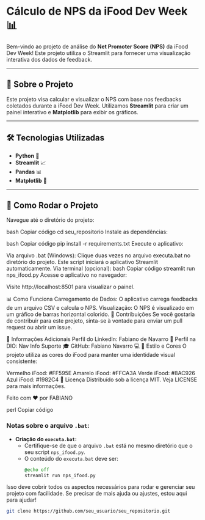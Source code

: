 # Cálculo de NPS da iFood Dev Week 📊

Bem-vindo ao projeto de análise do **Net Promoter Score (NPS)** da iFood Dev Week! Este projeto utiliza o Streamlit para fornecer uma visualização interativa dos dados de feedback.

---

## 🚀 **Sobre o Projeto**

Este projeto visa calcular e visualizar o NPS com base nos feedbacks coletados durante a iFood Dev Week. Utilizamos **Streamlit** para criar um painel interativo e **Matplotlib** para exibir os gráficos.

---

## 🛠️ **Tecnologias Utilizadas**

- **Python** 🐍
- **Streamlit** 📈
- **Pandas** 📊
- **Matplotlib** 🎨

---

## 📁 **Como Rodar o Projeto**

Navegue até o diretório do projeto:

bash
Copiar código
cd seu_repositorio
Instale as dependências:

bash
Copiar código
pip install -r requirements.txt
Execute o aplicativo:

Via arquivo .bat (Windows):
Clique duas vezes no arquivo executa.bat no diretório do projeto. Este script iniciará o aplicativo Streamlit automaticamente.
Via terminal (opcional):
bash
Copiar código
streamlit run nps_ifood.py
Acesse o aplicativo no navegador:

Visite http://localhost:8501 para visualizar o painel.

📊 Como Funciona
Carregamento de Dados: O aplicativo carrega feedbacks de um arquivo CSV e calcula o NPS.
Visualização: O NPS é visualizado em um gráfico de barras horizontal colorido.
🌟 Contribuições
Se você gostaria de contribuir para este projeto, sinta-se à vontade para enviar um pull request ou abrir um issue.

📢 Informações Adicionais
Perfil do LinkedIn: Fabiano de Navarro 🔗
Perfil na DIO: Nav Info Suporte 🎓
GitHub: Fabiano Navarro 💻
🎨 Estilo e Cores
O projeto utiliza as cores do iFood para manter uma identidade visual consistente:

Vermelho iFood: #FF595E
Amarelo iFood: #FFCA3A
Verde iFood: #8AC926
Azul iFood: #1982C4
📝 Licença
Distribuído sob a licença MIT. Veja LICENSE para mais informações.

Feito com ❤️ por FABIANO

perl
Copiar código

### Notas sobre o arquivo `.bat`:

- **Criação do `executa.bat`:**
  - Certifique-se de que o arquivo `.bat` está no mesmo diretório que o seu script `nps_ifood.py`.
  - O conteúdo do `executa.bat` deve ser:
    ```bat
    @echo off
    streamlit run nps_ifood.py
    ```

Isso deve cobrir todos os aspectos necessários para rodar e gerenciar seu projeto com facilidade. Se precisar de mais ajuda ou ajustes, estou aqui para ajudar!



   ```bash
   git clone https://github.com/seu_usuario/seu_repositorio.git
